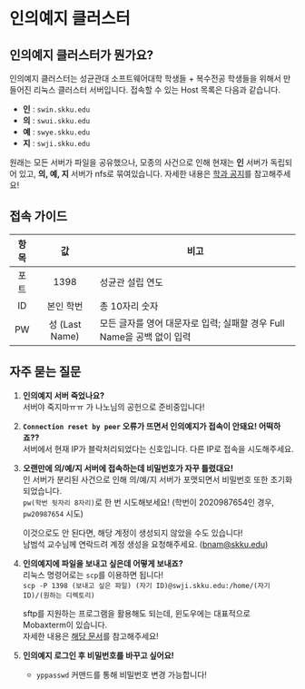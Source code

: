 # 인의예지 클러스터

## 인의예지 클러스터가 뭔가요?

인의예지 클러스터는 성균관대 소프트웨어대학 학생들 + 복수전공 학생들을 위해서 만들어진 리눅스 클러스터 서버입니다. 접속할 수 있는 Host 목록은 다음과 같습니다.

* **인** : `swin.skku.edu`
* **의** : `swui.skku.edu`
* **예** : `swye.skku.edu`
* **지** : `swji.skku.edu`

원래는 모든 서버가 파일을 공유했으나, 모종의 사건으로 인해 현재는 **인** 서버가 독립되어 있고, **의, 예, 지** 서버가 nfs로 묶여있습니다. 자세한 내용은 [학과 공지](https://cs.skku.edu/news/notice/view/2587)를 참고해주세요!

## 접속 가이드

| 항목 | 값 | 비고 |
|:----:|:--:|------|
| 포트 | 1398 | 성균관 설립 연도 |
| ID | 본인 학번 | 총 10자리 숫자 |
| PW | 성 (Last Name) | 모든 글자를 영어 대문자로 입력; 실패할 경우 Full Name을 공백 없이 입력 |

## 자주 묻는 질문

1. **인의예지 서버 죽었나요?**  
   서버야 죽지마ㅠㅠ 가 나노님의 공헌으로 준비중입니다!

2. **`Connection reset by peer` 오류가 뜨면서 인의예지가 접속이 안돼요! 어떡하죠??**  
   서버에서 현재 IP가 블락처리되었다는 신호입니다. 다른 IP로 접속을 시도해주세요.

3. **오랜만에 의/예/지 서버에 접속하는데 비밀번호가 자꾸 틀렸대요!**  
   인 서버가 분리된 사건으로 인해 의/예/지 서버가 포맷되면서 비밀번호 또한 초기화되었습니다.  
   `pw(학번 뒷자리 8자리)`로 한 번 시도해보세요! (학번이 2020987654인 경우, `pw20987654` 시도)

   이것으로도 안 된다면, 해당 계정이 생성되지 않았을 수도 있습니다!  
   남범석 교수님께 연락드려 계정 생성을 요청해주세요. ([bnam@skku.edu](mailto:bnam@skku.edu))

4. **인의예지에 파일을 보내고 싶은데 어떻게 보내죠?**  
   리눅스 명령어로는 `scp`를 이용하면 됩니다!  
   `scp -P 1398 (보내고 싶은 파일) (자기 ID)@swji.skku.edu:/home/(자기 ID)/(원하는 디렉토리)`

   sftp를 지원하는 프로그램을 활용해도 되는데, 윈도우에는 대표적으로 Mobaxterm이 있습니다.  
   자세한 내용은 [해당 문서](Mobaxterm%20사용법.md)를 참고해주세요!

5. **인의예지 로그인 후 비밀번호를 바꾸고 싶어요!**  
   * `yppasswd` 커맨드를 통해 비밀번호 변경 가능합니다!
